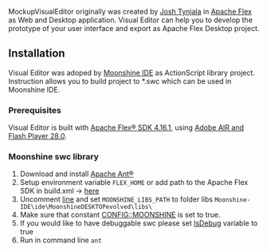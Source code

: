 MockupVisualEditor originally was created by [Josh Tynjala](https://www.patreon.com/josht/) in [Apache Flex](https://flex.apache.org/) as Web and Desktop application. 
Visual Editor can help you to develop the prototype of your user interface and export as Apache Flex Desktop project.

## Installation

Visual Editor was adoped by [Moonshine IDE](https://github.com/prominic/Moonshine-IDE/) as ActionScript library project. 
Instruction allows you to build project to *.swc which can be used in Moonshine IDE.

### Prerequisites
Visual Editor is built with [Apache Flex® SDK 4.16.1](https://flex.apache.org/installer.html), using [Adobe AIR and Flash Player 28.0](https://helpx.adobe.com/flash-player/release-note/fp_28_air_28_release_notes.html).

### Moonshine swc library

1. Download and install [Apache Ant®](https://ant.apache.org/)
2. Setup environment variable `FLEX_HOME` or add path to the Apache Flex SDK in build.xml -> [here](https://github.com/prominic/MockupVisualEditor/blob/5922c8290a7d780e27f2cda4aa1ec15729d192f1/build.xml#L4)
3. Uncomment [line](https://github.com/prominic/MockupVisualEditor/blob/5922c8290a7d780e27f2cda4aa1ec15729d192f1/build.xml#L7) and set `MOONSHINE_LIBS_PATH` to folder libs `Moonshine-IDE\ide\MoonshineDESKTOPevolved\libs\`
4. Make sure that constant [CONFIG::MOONSHINE](https://github.com/prominic/MockupVisualEditor/blob/5922c8290a7d780e27f2cda4aa1ec15729d192f1/compile-config.xml#L5) is set to true.
5. If you would like to have debuggable swc please set [IsDebug](https://github.com/prominic/MockupVisualEditor/blob/5922c8290a7d780e27f2cda4aa1ec15729d192f1/build.xml#L9) variable to true
6. Run in command line `ant`
